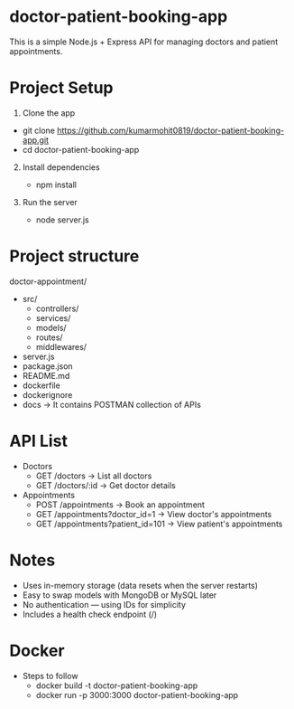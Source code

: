 # doctor-patient-booking-app

This is a simple Node.js + Express API for managing doctors and patient appointments.

# Project Setup

1. Clone the app

- git clone https://github.com/kumarmohit0819/doctor-patient-booking-app.git
- cd doctor-patient-booking-app

2. Install dependencies

   - npm install

3. Run the server

   - node server.js

# Project structure

doctor-appointment/

- src/
  - controllers/
  - services/
  - models/
  - routes/
  - middlewares/
- server.js
- package.json
- README.md
- dockerfile
- dockerignore
- docs -> It contains POSTMAN collection of APIs

# API List

- Doctors
  - GET /doctors -> List all doctors
  - GET /doctors/:id -> Get doctor details
- Appointments
  - POST /appointments -> Book an appointment
  - GET /appointments?doctor_id=1 -> View doctor's appointments
  - GET /appointments?patient_id=101 -> View patient's appointments

# Notes

- Uses in-memory storage (data resets when the server restarts)
- Easy to swap models with MongoDB or MySQL later
- No authentication — using IDs for simplicity
- Includes a health check endpoint (/)

# Docker

- Steps to follow
  - docker build -t doctor-patient-booking-app
  - docker run -p 3000:3000 doctor-patient-booking-app
